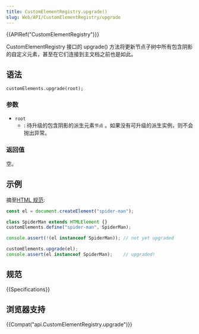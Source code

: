 ```yaml
---
title: CustomElementRegistry.upgrade()
slug: Web/API/CustomElementRegistry/upgrade
---
```

{{APIRef("CustomElementRegistry")}}

CustomElementRegistry 接口的 upgrade() 方法将更新节点子树中所有包含阴影的自定义元素，甚至在它们连接到主文档之前也是如此。

## 语法

```plain
customElements.upgrade(root);
```

### 参数

- `root`
  - : 待升级的包含阴影的派生元素`节点` 。如果没有可升级的派生实例，则不会抛出异常。

### 返回值

空。

## 示例

摘至[HTML 规范](https://html.spec.whatwg.org/multipage/custom-elements.html#dom-customelementregistry-upgrade):

```js
const el = document.createElement("spider-man");

class SpiderMan extends HTMLElement {}
customElements.define("spider-man", SpiderMan);

console.assert(!(el instanceof SpiderMan)); // not yet upgraded

customElements.upgrade(el);
console.assert(el instanceof SpiderMan);    // upgraded!
```

## 规范

{{Specifications}}

## 浏览器支持

{{Compat("api.CustomElementRegistry.upgrade")}}
